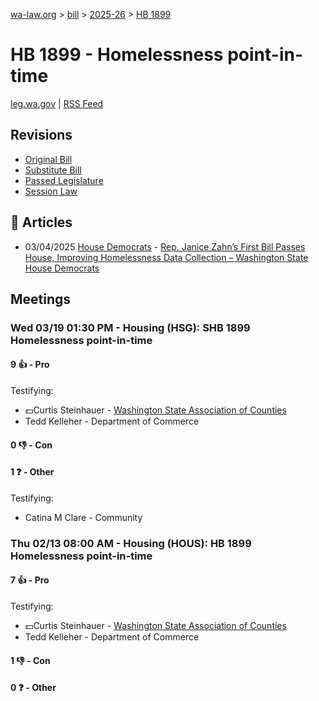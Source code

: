 [wa-law.org](/) > [bill](/bill/) > [2025-26](/bill/2025-26/) > [HB 1899](/bill/2025-26/hb/1899/)

# HB 1899 - Homelessness point-in-time
[leg.wa.gov](https://app.leg.wa.gov/billsummary?BillNumber=1899&Year=2025&Initiative=false) | [RSS Feed](./rss.xml)

## Revisions
* [Original Bill](1/)
* [Substitute Bill](S/)
* [Passed Legislature](S.PL/)
* [Session Law](S.SL/)

## 📰 Articles
* 03/04/2025 [House Democrats](/org/house_democrats/) - [Rep. Janice Zahn’s First Bill Passes House, Improving Homelessness Data Collection – Washington State House Democrats](https://housedemocrats.wa.gov/blog/2025/03/04/rep-janice-zahns-first-bill-passes-house-improving-homelessness-data-collection/#:~:text=House%20Bill%201899)

## Meetings
### Wed 03/19 01:30 PM - Housing (HSG): SHB 1899 Homelessness point-in-time
#### 9 👍 - Pro
Testifying:
* 💵Curtis Steinhauer - [Washington State Association of Counties](/org/washington_state_association_of_counties/)
* Tedd Kelleher - Department of Commerce

#### 0 👎 - Con

#### 1 ❓ - Other
Testifying:
* Catina M Clare - Community

### Thu 02/13 08:00 AM - Housing (HOUS): HB 1899 Homelessness point-in-time
#### 7 👍 - Pro
Testifying:
* 💵Curtis Steinhauer - [Washington State Association of Counties](/org/washington_state_association_of_counties/)
* Tedd Kelleher - Department of Commerce

#### 1 👎 - Con

#### 0 ❓ - Other

